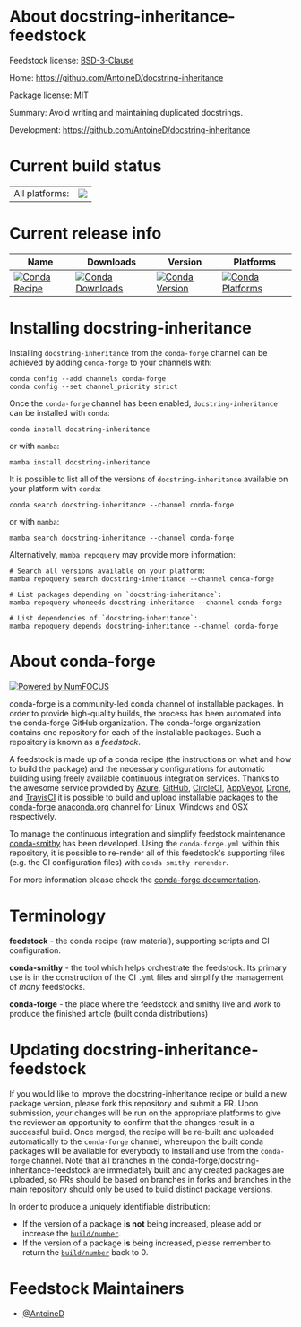 About docstring-inheritance-feedstock
=====================================

Feedstock license: [BSD-3-Clause](https://github.com/conda-forge/docstring-inheritance-feedstock/blob/main/LICENSE.txt)

Home: https://github.com/AntoineD/docstring-inheritance

Package license: MIT

Summary: Avoid writing and maintaining duplicated docstrings.

Development: https://github.com/AntoineD/docstring-inheritance

Current build status
====================


<table><tr><td>All platforms:</td>
    <td>
      <a href="https://dev.azure.com/conda-forge/feedstock-builds/_build/latest?definitionId=14478&branchName=main">
        <img src="https://dev.azure.com/conda-forge/feedstock-builds/_apis/build/status/docstring-inheritance-feedstock?branchName=main">
      </a>
    </td>
  </tr>
</table>

Current release info
====================

| Name | Downloads | Version | Platforms |
| --- | --- | --- | --- |
| [![Conda Recipe](https://img.shields.io/badge/recipe-docstring--inheritance-green.svg)](https://anaconda.org/conda-forge/docstring-inheritance) | [![Conda Downloads](https://img.shields.io/conda/dn/conda-forge/docstring-inheritance.svg)](https://anaconda.org/conda-forge/docstring-inheritance) | [![Conda Version](https://img.shields.io/conda/vn/conda-forge/docstring-inheritance.svg)](https://anaconda.org/conda-forge/docstring-inheritance) | [![Conda Platforms](https://img.shields.io/conda/pn/conda-forge/docstring-inheritance.svg)](https://anaconda.org/conda-forge/docstring-inheritance) |

Installing docstring-inheritance
================================

Installing `docstring-inheritance` from the `conda-forge` channel can be achieved by adding `conda-forge` to your channels with:

```
conda config --add channels conda-forge
conda config --set channel_priority strict
```

Once the `conda-forge` channel has been enabled, `docstring-inheritance` can be installed with `conda`:

```
conda install docstring-inheritance
```

or with `mamba`:

```
mamba install docstring-inheritance
```

It is possible to list all of the versions of `docstring-inheritance` available on your platform with `conda`:

```
conda search docstring-inheritance --channel conda-forge
```

or with `mamba`:

```
mamba search docstring-inheritance --channel conda-forge
```

Alternatively, `mamba repoquery` may provide more information:

```
# Search all versions available on your platform:
mamba repoquery search docstring-inheritance --channel conda-forge

# List packages depending on `docstring-inheritance`:
mamba repoquery whoneeds docstring-inheritance --channel conda-forge

# List dependencies of `docstring-inheritance`:
mamba repoquery depends docstring-inheritance --channel conda-forge
```


About conda-forge
=================

[![Powered by
NumFOCUS](https://img.shields.io/badge/powered%20by-NumFOCUS-orange.svg?style=flat&colorA=E1523D&colorB=007D8A)](https://numfocus.org)

conda-forge is a community-led conda channel of installable packages.
In order to provide high-quality builds, the process has been automated into the
conda-forge GitHub organization. The conda-forge organization contains one repository
for each of the installable packages. Such a repository is known as a *feedstock*.

A feedstock is made up of a conda recipe (the instructions on what and how to build
the package) and the necessary configurations for automatic building using freely
available continuous integration services. Thanks to the awesome service provided by
[Azure](https://azure.microsoft.com/en-us/services/devops/), [GitHub](https://github.com/),
[CircleCI](https://circleci.com/), [AppVeyor](https://www.appveyor.com/),
[Drone](https://cloud.drone.io/welcome), and [TravisCI](https://travis-ci.com/)
it is possible to build and upload installable packages to the
[conda-forge](https://anaconda.org/conda-forge) [anaconda.org](https://anaconda.org/)
channel for Linux, Windows and OSX respectively.

To manage the continuous integration and simplify feedstock maintenance
[conda-smithy](https://github.com/conda-forge/conda-smithy) has been developed.
Using the ``conda-forge.yml`` within this repository, it is possible to re-render all of
this feedstock's supporting files (e.g. the CI configuration files) with ``conda smithy rerender``.

For more information please check the [conda-forge documentation](https://conda-forge.org/docs/).

Terminology
===========

**feedstock** - the conda recipe (raw material), supporting scripts and CI configuration.

**conda-smithy** - the tool which helps orchestrate the feedstock.
                   Its primary use is in the construction of the CI ``.yml`` files
                   and simplify the management of *many* feedstocks.

**conda-forge** - the place where the feedstock and smithy live and work to
                  produce the finished article (built conda distributions)


Updating docstring-inheritance-feedstock
========================================

If you would like to improve the docstring-inheritance recipe or build a new
package version, please fork this repository and submit a PR. Upon submission,
your changes will be run on the appropriate platforms to give the reviewer an
opportunity to confirm that the changes result in a successful build. Once
merged, the recipe will be re-built and uploaded automatically to the
`conda-forge` channel, whereupon the built conda packages will be available for
everybody to install and use from the `conda-forge` channel.
Note that all branches in the conda-forge/docstring-inheritance-feedstock are
immediately built and any created packages are uploaded, so PRs should be based
on branches in forks and branches in the main repository should only be used to
build distinct package versions.

In order to produce a uniquely identifiable distribution:
 * If the version of a package **is not** being increased, please add or increase
   the [``build/number``](https://docs.conda.io/projects/conda-build/en/latest/resources/define-metadata.html#build-number-and-string).
 * If the version of a package **is** being increased, please remember to return
   the [``build/number``](https://docs.conda.io/projects/conda-build/en/latest/resources/define-metadata.html#build-number-and-string)
   back to 0.

Feedstock Maintainers
=====================

* [@AntoineD](https://github.com/AntoineD/)


<!-- dummy commit to enable rerendering -->

